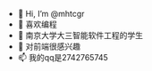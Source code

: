 - 👋 Hi, I’m @mhtcgr
- 👀 喜欢编程
- 🌱 南京大学大三智能软件工程的学生
- 💞️ 对前端很感兴趣
- 📫 我的qq是2742765745

<!---
mhtcgr/mhtcgr is a ✨ special ✨ repository because its `README.md` (this file) appears on your GitHub profile.
You can click the Preview link to take a look at your changes.
--->
